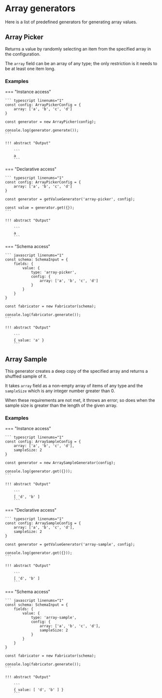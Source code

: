 # Array generators

Here is a list of predefined generators for generating array values.

## Array Picker

Returns a value by randomly selecting an item from the specified array
in the configuration.

The `array` field can be an array of any type; the only restriction is
it needs to be at least one item long.

### Examples

=== "Instance access"

    ``` typescript linenums="1"
    const config: ArrayPickerConfig = {
        array: ['a', 'b', 'c', 'd']
    }

    const generator = new ArrayPicker(config);

    console.log(generator.generate());
    ```

    !!! abstract "Output"

        ```
        a
        ```

=== "Declarative access"

    ``` typescript linenums="1"
    const config: ArrayPickerConfig = {
        array: ['a', 'b', 'c', 'd']
    }

    const generator = getValueGenerator('array-picker', config);

    const value = generator.get({});
    ```

    !!! abstract "Output"

        ```
        a
        ```

=== "Schema access"

    ``` javascript linenums="1"
    const schema: SchemaInput = {
        fields: {
            value: {
                type: 'array-picker',
                config: {
                    array: ['a', 'b', 'c', 'd']
                }
            }
        }
    }

    const fabricator = new Fabricator(schema);

    console.log(fabricator.generate());
    ```

    !!! abstract "Output"

        ```
        { value: 'a' }
        ```

## Array Sample

This generator creates a deep copy of the specified array and returns
a shuffled sample of it.

It takes `array` field as a non-empty array of items of any type and
the `sampleSize` which is any integer number greater than 0.

When these requirements are not met, it throws an error; so does when the
sample size is greater than the length of the given array.

### Examples

=== "Instance access"

    ``` typescript linenums="1"
    const config: ArraySampleConfig = {
        array: ['a', 'b', 'c', 'd'],
        sampleSize: 2
    }

    const generator = new ArraySampleGenerator(config);

    console.log(generator.get({}));
    ```

    !!! abstract "Output"

        ```
        [ 'd', 'b' ]
        ```

=== "Declarative access"

    ``` typescript linenums="1"
    const config: ArraySampleConfig = {
        array: ['a', 'b', 'c', 'd'],
        sampleSize: 2
    }

    const generator = getValueGenerator('array-sample', config);

    console.log(generator.get({}));
    ```

    !!! abstract "Output"

        ```
        [ 'd', 'b' ]
        ```

=== "Schema access"

    ``` javascript linenums="1"
    const schema: SchemaInput = {
        fields: {
            value: {
                type: 'array-sample',
                config: {
                    array: ['a', 'b', 'c', 'd'],
                    sampleSize: 2
                }
            }
        }
    }

    const fabricator = new Fabricator(schema);

    console.log(fabricator.generate());
    ```

    !!! abstract "Output"

        ```
        { value: [ 'd', 'b' ] }
        ```
